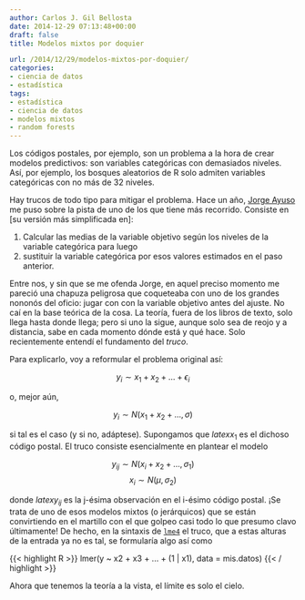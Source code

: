 ```yaml
---
author: Carlos J. Gil Bellosta
date: 2014-12-29 07:13:48+00:00
draft: false
title: Modelos mixtos por doquier

url: /2014/12/29/modelos-mixtos-por-doquier/
categories:
- ciencia de datos
- estadística
tags:
- estadística
- ciencia de datos
- modelos mixtos
- random forests
---
```


Los códigos postales, por ejemplo, son un problema a la hora de crear modelos predictivos: son variables categóricas con demasiados niveles. Así, por ejemplo, los bosques aleatorios de R solo admiten variables categóricas con no más de 32 niveles.

Hay trucos de todo tipo para mitigar el problema. Hace un año, [Jorge Ayuso](https://twitter.com/jayusor) me puso sobre la pista de uno de los que tiene más recorrido. Consiste en [su versión más simplificada en]:

1. Calcular las medias de la variable objetivo según los niveles de la variable categórica para luego
2. sustituir la variable categórica por esos valores estimados en el paso anterior.

Entre nos, y sin que se me ofenda Jorge, en aquel preciso momento me pareció una chapuza peligrosa que coqueteaba con uno de los grandes nononós del oficio: jugar con con la variable objetivo antes del ajuste. No caí en la base teórica de la cosa. La teoría, fuera de los libros de texto, solo llega hasta donde llega; pero si uno la sigue, aunque solo sea de reojo y a distancia, sabe en cada momento dónde está y qué hace. Solo recientemente entendí el fundamento del _truco_.

Para explicarlo, voy a reformular el problema original así:


$$ y_i \sim x_1 + x_2 + \dots + \epsilon_i$$

o, mejor aún,

$$ y_i \sim N(x_1 + x_2 + \dots, \sigma)$$

si tal es el caso (y si no, adáptese). Supongamos que $latex x_1$ es el dichoso código postal. El truco consiste esencialmente en plantear el modelo

$$ y_{ij} \sim N(x_i + x_2 + \dots, \sigma_1)$$
$$ x_i \sim N(\mu, \sigma_2)$$

donde $latex y_{ij}$ es la j-ésima observación en el i-ésimo código postal. ¡Se trata de uno de esos modelos mixtos (o jerárquicos) que se están convirtiendo en el martillo con el que golpeo casi todo lo que presumo clavo últimamente! De hecho, en la sintaxis de [`lme4`](http://cran.r-project.org/web/packages/lme4/index.html) el truco, que a estas alturas de la entrada ya no es tal, se formularía algo así como

{{< highlight R >}}
lmer(y ~ x2 + x3 + ... + (1 | x1), data = mis.datos)
{{< / highlight >}}

Ahora que tenemos la teoría a la vista, el límite es solo el cielo.
